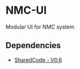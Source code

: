 # NMC-UI
Modular UI for NMC system

## Dependencies
 - [SharedCode - V0.6](https://github.com/abc123me/SharedCode/releases/download/V0.6/SharedCode.jar) 
